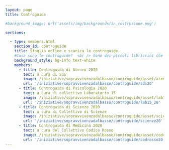 ```yaml
---
layout: page
title: Controguide

#background_image: url('assets/img/backgrounds/in_costruzione.png')

sections:

  - type: members.html
    section_id: controguide
    title: Sfoglia online e scarica le controguide.
    #Cosa sono le controguide?  <br /> Sono dei piccoli libriccini che raccolgono informazioni utili sulla vita all'università, consigli, divertenti aneddoti e informazioni su SdS, i Collettivi e le nostre attività!  <br />
    background_style: bg-info text-white
    members:
      - title: Controguida di Ateneo 2020
        text: a cura di SdS
        image: /iniziative/sopravvivenzadalbasso/controguide/asset/ateneo.png
        url: '/iniziative/sopravvivenzadalbasso/controguide/sds20'
      - title: Controguida di Psicologia 2020
        text: a cura di collettivo Laboratorio_15
        image: /iniziative/sopravvivenzadalbasso/controguide/asset/lab15.png
        url: '/iniziative/sopravvivenzadalbasso/controguide/lab15_20'
      - title: Controguida di Scienze 2020
        text: a cura di Collettivo di Scienze
        image: /iniziative/sopravvivenzadalbasso/controguide/asset/scienze.png
        url: '/iniziative/sopravvivenzadalbasso/controguide/scienze20'
      - title: Controguida di Medicina 2020
        text: a cura del Collettivo Codice Rosso
        image: /iniziative/sopravvivenzadalbasso/controguide/asset/codrosso.png
        url: '/iniziative/sopravvivenzadalbasso/controguide/codrosso20'
---
```

